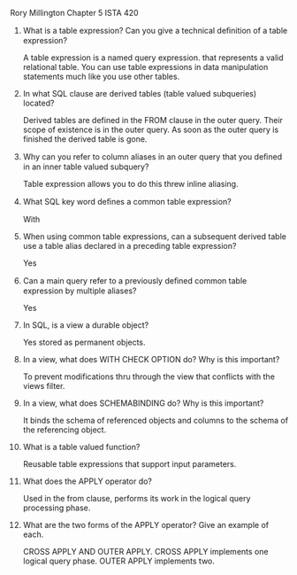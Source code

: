 Rory Millington
Chapter 5 ISTA 420

1. What is a table expression? Can you give a technical deﬁnition of a table expression?

    A table expression is a named query expression. that represents a valid relational table.  You can use table expressions in data manipulation statements much like you use other       tables.

2. In what SQL clause are derived tables (table valued subqueries) located?

    Derived tables are defined in the FROM clause in the outer query. Their scope of existence is in the outer query. As soon as the outer query is finished the derived table is gone.

3. Why can you refer to column aliases in an outer query that you deﬁned in an inner table valued subquery?

     Table expression allows you to do this threw inline aliasing.       

4. What SQL key word deﬁnes a common table expression?

    With

5. When using common table expressions, can a subsequent derived table use a table alias declared in a preceding table expression?

    Yes    

6. Can a main query refer to a previously deﬁned common table expression by multiple aliases?

    Yes

7. In SQL, is a view a durable object?

    Yes stored as permanent objects.

8. In a view, what does WITH CHECK OPTION do? Why is this important?

    To prevent modifications thru through the view that conflicts with the views filter. 

9. In a view, what does SCHEMABINDING do? Why is this important?

    It binds the schema of referenced objects and columns to the schema of the referencing object.

10. What is a table valued function?

    Reusable table expressions that support input parameters.

11. What does the APPLY operator do?

    Used in the from clause, performs its work in the logical query processing phase. 

12. What are the two forms of the APPLY operator? Give an example of each.

    CROSS APPLY AND OUTER  APPLY.  CROSS APPLY implements one logical query phase. OUTER APPLY implements two. 
